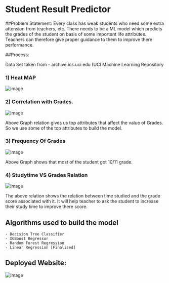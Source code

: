 # Student Result Predictor

##Problem Statement:
Every class has weak students who need some extra attension from teachers, etc.
There needs to be a ML model which predicts the grades of the student on basis of some important life attributes.
Teachers can therefore give proper guidance to them to improve there performance.

##Process:

Data Set taken from - archive.ics.uci.edu (UCI Machine Learning Repository

### 1) Heat MAP
![image](https://user-images.githubusercontent.com/97503802/215296675-de557523-ff20-41f0-b616-828904d1cc9c.png)

### 2) Correlation with Grades.
![image](https://user-images.githubusercontent.com/97503802/215296693-c47c0dff-3ca1-4b2b-8609-59ff59cc891b.png)

Above Graph relation gives us top attributes that affect the value of Grades. So we use some of the top attributes to build the model.

### 3) Frequency Of Grades
![image](https://user-images.githubusercontent.com/97503802/215296759-fa1ee93e-7afc-4acf-bc12-df24eef5fa68.png)

Above Graph shows that most of the student got 10/11 grade.

### 4) Studytime VS Grades Relation 
![image](https://user-images.githubusercontent.com/97503802/215296815-68d6083f-8f30-4645-891c-e46b4bf1de1e.png)

The above relation shows the relation between time studied and the grade score associated with it. It will help teacher to ask the student to increase their study 
time to improve there score.

## Algorithms used to build the model

    - Decision Tree Classifier
    - XGBoost Regressor
    - Random Forest Regression
    - Linear Regression [Finalised]
    
## Deployed Website:
![image](https://user-images.githubusercontent.com/97503802/215299355-9f04aeec-8510-4182-94eb-56b6ec671aa1.png)

